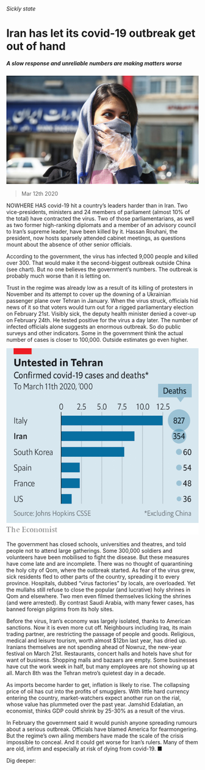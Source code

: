 ###### Sickly state

# Iran has let its covid-19 outbreak get out of hand 

##### A slow response and unreliable numbers are making matters worse 

![image](images/20200314_MAP002_0.jpg) 

> Mar 12th 2020 

NOWHERE HAS covid-19 hit a country’s leaders harder than in Iran. Two vice-presidents, ministers and 24 members of parliament (almost 10% of the total) have contracted the virus. Two of those parliamentarians, as well as two former high-ranking diplomats and a member of an advisory council to Iran’s supreme leader, have been killed by it. Hassan Rouhani, the president, now hosts sparsely attended cabinet meetings, as questions mount about the absence of other senior officials.

According to the government, the virus has infected 9,000 people and killed over 300. That would make it the second-biggest outbreak outside China (see chart). But no one believes the government’s numbers. The outbreak is probably much worse than it is letting on.


Trust in the regime was already low as a result of its killing of protesters in November and its attempt to cover up the downing of a Ukrainian passenger plane over Tehran in January. When the virus struck, officials hid news of it so that voters would turn out for a rigged parliamentary election on February 21st. Visibly sick, the deputy health minister denied a cover-up on February 24th. He tested positive for the virus a day later. The number of infected officials alone suggests an enormous outbreak. So do public surveys and other indicators. Some in the government think the actual number of cases is closer to 100,000. Outside estimates go even higher.

![image](images/20200314_MAC691.png) 


The government has closed schools, universities and theatres, and told people not to attend large gatherings. Some 300,000 soldiers and volunteers have been mobilised to fight the disease. But these measures have come late and are incomplete. There was no thought of quarantining the holy city of Qom, where the outbreak started. As fear of the virus grew, sick residents fled to other parts of the country, spreading it to every province. Hospitals, dubbed “virus factories” by locals, are overloaded. Yet the mullahs still refuse to close the popular (and lucrative) holy shrines in Qom and elsewhere. Two men even filmed themselves licking the shrines (and were arrested). By contrast Saudi Arabia, with many fewer cases, has banned foreign pilgrims from its holy sites.

Before the virus, Iran’s economy was largely isolated, thanks to American sanctions. Now it is even more cut off. Neighbours including Iraq, its main trading partner, are restricting the passage of people and goods. Religious, medical and leisure tourism, worth almost $12bn last year, has dried up. Iranians themselves are not spending ahead of Nowruz, the new-year festival on March 21st. Restaurants, concert halls and hotels have shut for want of business. Shopping malls and bazaars are empty. Some businesses have cut the work week in half, but many employees are not showing up at all. March 8th was the Tehran metro’s quietest day in a decade.

As imports become harder to get, inflation is likely to rise. The collapsing price of oil has cut into the profits of smugglers. With little hard currency entering the country, market-watchers expect another run on the rial, whose value has plummeted over the past year. Jamshid Edalatian, an economist, thinks GDP could shrink by 25-30% as a result of the virus.

In February the government said it would punish anyone spreading rumours about a serious outbreak. Officials have blamed America for fearmongering. But the regime’s own ailing members have made the scale of the crisis impossible to conceal. And it could get worse for Iran’s rulers. Many of them are old, infirm and especially at risk of dying from covid-19. ■

Dig deeper:


